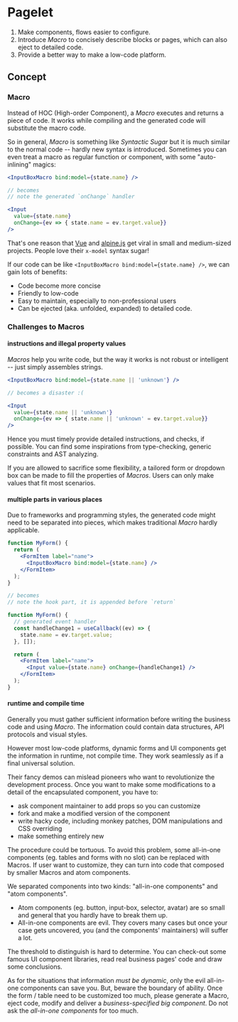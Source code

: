 # Pagelet

1. Make components, flows easier to configure.
2. Introduce *Macro* to concisely describe blocks or pages, which can also eject to detailed code.
3. Provide a better way to make a low-code platform.

## Concept

### Macro

Instead of HOC (High-order Component), a _Macro_ executes and returns a piece of code. It works while compiling and the generated code will substitute the macro code.

So in general, _Macro_ is something like _Syntactic Sugar_ but it is much similar to the normal code -- hardly new syntax is introduced. Sometimes you can even treat a macro as regular function or component, with some "auto-inlining" magics:

```jsx
<InputBoxMacro bind:model={state.name} />

// becomes
// note the generated `onChange` handler

<Input
  value={state.name}
  onChange={ev => { state.name = ev.target.value}}
/>
```

That's one reason that [Vue](https://vuejs.org/) and [alpine.js](https://alpinejs.dev/) get viral in small and medium-sized projects. People love their `x-model` syntax sugar!

If our code can be like `<InputBoxMacro bind:model={state.name} />`, we can gain lots of benefits:

- Code become more concise
- Friendly to low-code
- Easy to maintain, especially to non-professional users
- Can be ejected (aka. unfolded, expanded) to detailed code.

### Challenges to Macros

#### instructions and illegal property values

_Macros_ help you write code, but the way it works is not robust or intelligent -- just simply assembles strings.

```jsx
<InputBoxMacro bind:model={state.name || 'unknown'} />

// becomes a disaster :(

<Input
  value={state.name || 'unknown'}
  onChange={ev => { state.name || 'unknown' = ev.target.value}}
/>
```

Hence you must timely provide detailed instructions, and checks, if possible. You can find some inspirations from type-checking, generic constraints and AST analyzing.

If you are allowed to sacrifice some flexibility, a tailored form or dropdown box can be made to fill the properties of *Macros*. Users can only make values that fit most scenarios.

#### multiple parts in various places

Due to frameworks and programming styles, the generated code might need to be separated into pieces, which makes traditional _Macro_ hardly applicable.

```jsx
function MyForm() {
  return (
    <FormItem label="name">
      <InputBoxMacro bind:model={state.name} />
    </FormItem>
  );
}

// becomes
// note the hook part, it is appended before `return`

function MyForm() {
  // generated event handler
  const handleChange1 = useCallback((ev) => {
    state.name = ev.target.value;
  }, []);

  return (
    <FormItem label="name">
      <Input value={state.name} onChange={handleChange1} />
    </FormItem>
  );
}
```

#### runtime and compile time

Generally you must gather sufficient information before writing the business code and using *Macro*. The information could contain data structures, API protocols and visual styles.

However most low-code platforms, dynamic forms and UI components get the information in runtime, not compile time. They work seamlessly as if a final universal solution.

Their fancy demos can mislead pioneers who want to revolutionize the development process. Once you want to make some modifications to a detail of the encapsulated component, you have to:

- ask component maintainer to add props so you can customize
- fork and make a modified version of the component
- write hacky code, including monkey patches, DOM manipulations and CSS overriding
- make something entirely new

The procedure could be tortuous. To avoid this problem, some all-in-one components (eg. tables and forms with no slot) can be replaced with Macros. If user want to customize, they can turn into code that composed by smaller Macros and atom components.

We separated components into two kinds: "all-in-one components" and "atom components".

- Atom components (eg. button, input-box, selector, avatar) are so small and general that you hardly have to break them up.
- All-in-one components are evil. They covers many cases but once your case gets uncovered, you (and the components' maintainers) will suffer a lot.

The threshold to distinguish is hard to determine. You can check-out some famous UI component libraries, read real business pages' code and draw some conclusions.

As for the situations that information *must be dynamic*, only the evil all-in-one components can save you. But, beware the boundary of ability. Once the form / table need to be customized too much, please generate a Macro, eject code, modify and deliver a *business-specified big component*. Do not ask the *all-in-one components* for too much.
